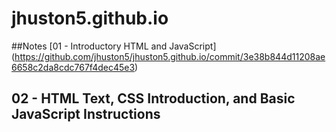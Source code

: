# jhuston5.github.io

##Notes
[01 - Introductory HTML and JavaScript] (https://github.com/jhuston5/jhuston5.github.io/commit/3e38b844d11208ae6658c2da8cdc767f4dec45e3)

## 02 - HTML Text, CSS Introduction, and Basic JavaScript Instructions
